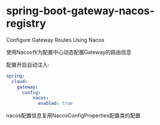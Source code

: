# spring-boot-gateway-nacos-registry
Configure Gateway Routes Using Nacos

使用Nacos作为配置中心动态配置Gateway的路由信息

配置开启自动注入:
```yaml
spring:
  cloud:
    gateway:
      config:
          nacos:
            enabled: true
```
nacos配置信息复用NacosConfigProperties配置类的配置